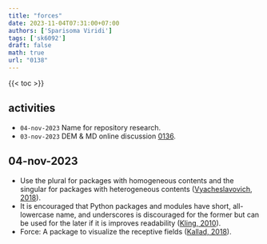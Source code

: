 ```yaml
---
title: "forces"
date: 2023-11-04T07:31:00+07:00
authors: ['Sparisoma Viridi']
tags: ['sk6092']
draft: false
math: true
url: "0138"
---
```

{{< toc >}}


## activities
+ `04-nov-2023` Name for repository research.
+ `03-nov-2023` DEM & MD online discussion [0136](../0136/).


## 04-nov-2023
+ Use the plural for packages with homogeneous contents and the singular for packages with heterogeneous contents ([Vyacheslavovich, 2018](https://softwareengineering.stackexchange.com/a/75929/412661)).
+ It is encouraged that Python packages and modules have short, all-lowercase name, and underscores is discouraged for the former but can be used for the later if it is improves readability ([Kling, 2010](https://stackoverflow.com/a/2852305/9475509)).
+ Force: A package to visualize the receptive fields ([Kallad, 2018](https://pypi.org/project/force/)).